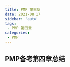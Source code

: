 ```yaml
---
title: PMP 第四章
date: 2021-08-17
sidebar: 'auto'
tags:
 - PMP 第四章
categories:
 - PMP
---
```


## PMP备考第四章总结
